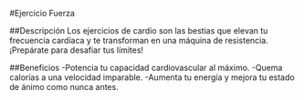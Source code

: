 #Ejercicio Fuerza
 
##Descripción
Los ejercicios de cardio son las bestias que elevan tu frecuencia cardíaca y te transforman en una máquina de resistencia. ¡Prepárate para desafiar tus límites!
 
##Beneficios
-Potencia tu capacidad cardiovascular al máximo.
-Quema calorías a una velocidad imparable.
-Aumenta tu energía y mejora tu estado de ánimo como nunca antes.
